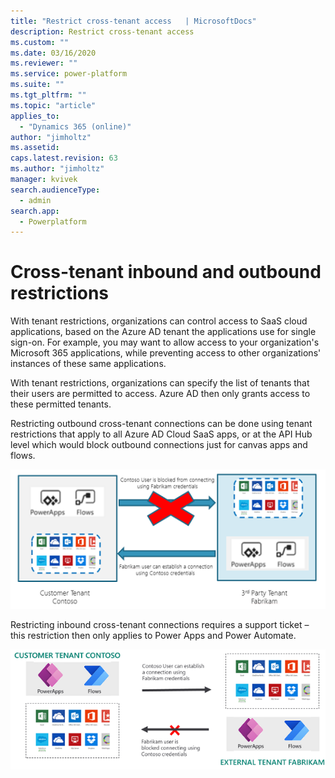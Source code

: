 ```yaml
---
title: "Restrict cross-tenant access   | MicrosoftDocs"
description: Restrict cross-tenant access  
ms.custom: ""
ms.date: 03/16/2020
ms.reviewer: ""
ms.service: power-platform
ms.suite: ""
ms.tgt_pltfrm: ""
ms.topic: "article"
applies_to: 
  - "Dynamics 365 (online)"
author: "jimholtz"
ms.assetid: 
caps.latest.revision: 63
ms.author: "jimholtz"
manager: kvivek
search.audienceType: 
  - admin
search.app: 
  - Powerplatform
---
```

# Cross-tenant inbound and outbound restrictions

With tenant restrictions, organizations can control access to SaaS cloud applications, based on the Azure AD tenant the applications use for single sign-on. For example, you may want to allow access to your organization's Microsoft 365 applications, while preventing access to other organizations' instances of these same applications.

With tenant restrictions, organizations can specify the list of tenants that their users are permitted to access. Azure AD then only grants access to these permitted tenants.

Restricting outbound cross-tenant connections can be done using tenant restrictions that apply to all Azure AD Cloud SaaS apps, or at the API Hub level which would block outbound connections just for canvas apps and flows.

![Restrict outbound cross-tenant access](media/restrict-outbound-cross-tenant.png "Restrict outbound cross-tenant access")

Restricting inbound cross-tenant connections requires a support ticket – this restriction then only applies to Power Apps and Power Automate.

![Restrict inbound cross-tenant access](media/restrict-inbound-cross-tenant.png "Restrict inbound cross-tenant access")